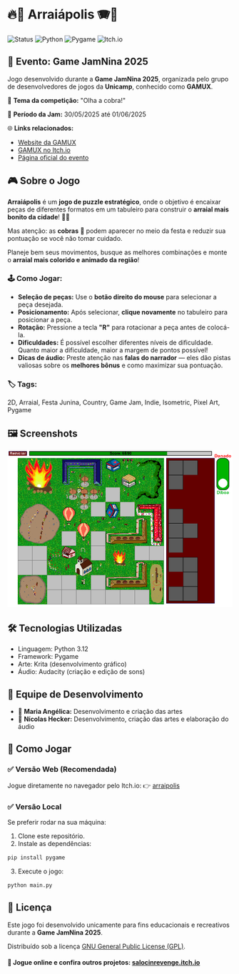 # 🔥🌽 Arraiápolis 🪗🐍

![Status](https://img.shields.io/badge/status-finalizado-brightgreen)
![Python](https://img.shields.io/badge/python-3.12-blue?logo=python&logoColor=white)
![Pygame](https://img.shields.io/badge/made%20with-pygame-blue?logo=pygame&logoColor=white)
![Itch.io](https://img.shields.io/badge/play%20on-itch.io-red?logo=itchdotio)


## 🎯 Evento: Game JamNina 2025

Jogo desenvolvido durante a **Game JamNina 2025**, organizada pelo grupo de desenvolvedores de jogos da **Unicamp**, conhecido como **GAMUX**. 

🎯 **Tema da competição:** "Olha a cobra!"

📅 **Período da Jam:** 30/05/2025 até 01/06/2025

🌐 **Links relacionados:**

* [Website da GAMUX](https://gamuxunicamp.github.io/website/)
* [GAMUX no Itch.io](https://gamux.itch.io/)
* [Página oficial do evento](https://itch.io/jam/game-jamnina-2025)


## 🎮 Sobre o Jogo

**Arraiápolis** é um **jogo de puzzle estratégico**, onde o objetivo é encaixar peças de diferentes formatos em um tabuleiro para construir o **arraial mais bonito da cidade**! 🌽🎶

Mas atenção: as **cobras** 🐍 podem aparecer no meio da festa e reduzir sua pontuação se você não tomar cuidado.

Planeje bem seus movimentos, busque as melhores combinações e monte o **arraial mais colorido e animado da região**!

### 🕹️ Como Jogar:

* **Seleção de peças:** Use o **botão direito do mouse** para selecionar a peça desejada.
* **Posicionamento:** Após selecionar, **clique novamente** no tabuleiro para posicionar a peça.
* **Rotação:** Pressione a tecla **"R"** para rotacionar a peça antes de colocá-la.
* **Dificuldades:** É possível escolher diferentes níveis de dificuldade. Quanto maior a dificuldade, maior a margem de pontos possível!
* **Dicas de áudio:** Preste atenção nas **falas do narrador** — eles dão pistas valiosas sobre os **melhores bônus** e como maximizar sua pontuação.

### 🏷️ Tags:

2D, Arraial, Festa Junina, Country, Game Jam, Indie, Isometric, Pixel Art, Pygame



## 🖼️ Screenshots

![Screenshot do jogo Arraiápolis](images/arraiapolis.png)

## 🛠️ Tecnologias Utilizadas

* Linguagem: Python 3.12
* Framework: Pygame
* Arte: Krita (desenvolvimento gráfico)
* Áudio: Audacity (criação e edição de sons)


## 👥 Equipe de Desenvolvimento

* 🎨 **Maria Angélica:** Desenvolvimento e criação das artes
* 🎵 **Nícolas Hecker:** Desenvolvimento, criação das artes e elaboração do áudio

## 🚀 Como Jogar

### ✅ Versão Web (Recomendada)

Jogue diretamente no navegador pelo Itch.io:
👉 [arraipolis](https://salocinrevenge.itch.io/arraipolis)

### ✅ Versão Local

Se preferir rodar na sua máquina:

1. Clone este repositório.
2. Instale as dependências:

```bash
pip install pygame
```

3. Execute o jogo:

```bash
python main.py
```

## 📄 Licença

Este jogo foi desenvolvido unicamente para fins educacionais e recreativos durante a **Game JamNina 2025**. 

Distribuído sob a licença [GNU General Public License (GPL)](LICENSE).

#### 🔗 Jogue online e confira outros projetos: [salocinrevenge.itch.io](https://salocinrevenge.itch.io/) 
